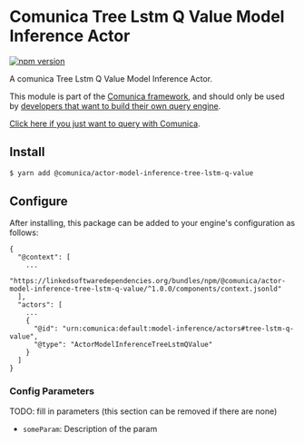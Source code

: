 # Comunica Tree Lstm Q Value Model Inference Actor

[![npm version](https://badge.fury.io/js/%40comunica%2Factor-model-inference-tree-lstm-q-value.svg)](https://www.npmjs.com/package/@comunica/actor-model-inference-tree-lstm-q-value)

A comunica Tree Lstm Q Value Model Inference Actor.

This module is part of the [Comunica framework](https://github.com/comunica/comunica),
and should only be used by [developers that want to build their own query engine](https://comunica.dev/docs/modify/).

[Click here if you just want to query with Comunica](https://comunica.dev/docs/query/).

## Install

```bash
$ yarn add @comunica/actor-model-inference-tree-lstm-q-value
```

## Configure

After installing, this package can be added to your engine's configuration as follows:
```text
{
  "@context": [
    ...
    "https://linkedsoftwaredependencies.org/bundles/npm/@comunica/actor-model-inference-tree-lstm-q-value/^1.0.0/components/context.jsonld"  
  ],
  "actors": [
    ...
    {
      "@id": "urn:comunica:default:model-inference/actors#tree-lstm-q-value",
      "@type": "ActorModelInferenceTreeLstmQValue"
    }
  ]
}
```

### Config Parameters

TODO: fill in parameters (this section can be removed if there are none)

* `someParam`: Description of the param
